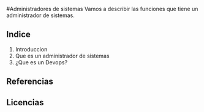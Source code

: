 #Administradores de sistemas
Vamos a describir las funciones que tiene un administrador de sistemas.
## Indice
1. Introduccion
2. Que es un administrador de sistemas
3. ¿Que es un Devops?
## Referencias



## Licencias

